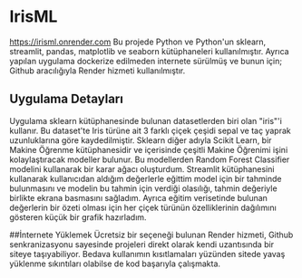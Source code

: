 # IrisML
https://irisml.onrender.com
Bu projede Python ve Python'un sklearn, streamlit, pandas, matplotlib ve seaborn kütüphaneleri kullanılmıştır. Ayrıca yapılan uygulama dockerize edilmeden internete sürülmüş ve bunun için; Github aracılığıyla Render hizmeti kullanılmıştır.
## Uygulama Detayları
Uygulama sklearn kütüphanesinde bulunan datasetlerden biri olan "iris"'i kullanır. Bu dataset'te Iris türüne ait 3 farklı çiçek çeşidi sepal ve taç yaprak uzunluklarına göre kaydedilmiştir. Sklearn diğer adıyla Scikit Learn, bir Makine Öğrenme kütüphanesidir ve içerisinde çeşitli Makine Öğrenimi işini kolaylaştıracak modeller bulunur. Bu modellerden Random Forest Classifier modelini kullanarak bir karar ağacı oluşturdum.
Streamlit kütüphanesini kullanarak kullanıcıdan aldığım değerlerle eğittim model için bir tahminde bulunmasını ve modelin bu tahmin için verdiği olasılığı, tahmin değeriyle birlikte ekrana basmasını sağladım.
Ayrıca eğitim verisetinde bulunan değerlerin bir özeti olması için her çiçek türünün özelliklerinin dağılımını gösteren küçük bir grafik hazırladım.

##İnternete Yüklemek
Ücretsiz bir seçeneği bulunan Render hizmeti, Github senkranizasyonu sayesinde projeleri direkt olarak kendi uzantısında bir siteye taşıyabiliyor. Bedava kullanımın kısıtlamaları yüzünden sitede yavaş yüklenme sıkıntıları olabilse de kod başarıyla çalışmakta.
